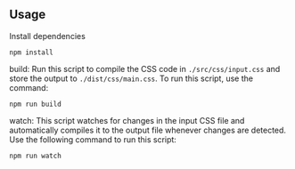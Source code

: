 ## Usage

Install dependencies

```
npm install
```

build: Run this script to compile the CSS code in `./src/css/input.css` and store the output to `./dist/css/main.css`. To run this script, use the command:

```
npm run build
```

watch: This script watches for changes in the input CSS file and automatically compiles it to the output file whenever changes are detected. Use the following command to run this script:

```
npm run watch
```
